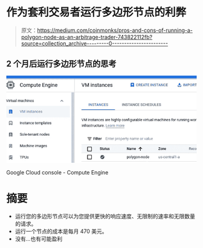 # 作为套利交易者运行多边形节点的利弊

> 原文：<https://medium.com/coinmonks/pros-and-cons-of-running-a-polygon-node-as-an-arbitrage-trader-743822112fb?source=collection_archive---------0----------------------->

## 2 个月后运行多边形节点的思考

![](img/9037822b6ff5663b9fa15f8f0135e16a.png)

Google Cloud console - Compute Engine

# 摘要

*   运行您的多边形节点可以为您提供更快的响应速度、无限制的速率和无限数量的请求。
*   运行一个节点的成本是每月 470 美元。
*   没有…也有可能盈利